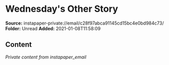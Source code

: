 # Wednesday's Other Story

**Source:** instapaper-private://email/c28f97abca91145cd15bc4e0bd984c73/
**Folder:** Unread
**Added:** 2021-01-08T11:58:09




## Content
*Private content from instapaper_email*
